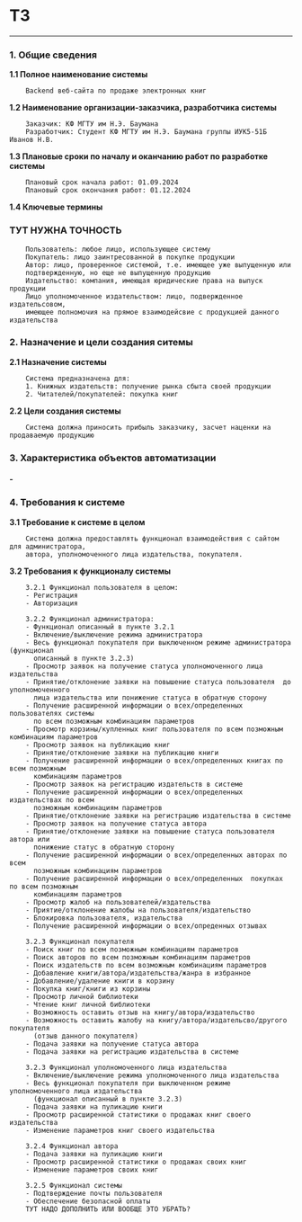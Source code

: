 # ТЗ 
___

### __1. Общие сведения__


__1.1 Полное наименование системы__
        
        Backend веб-сайта по продаже электронных книг

__1.2 Наименование организации-заказчика, разработчика системы__
    
        Заказчик: КФ МГТУ им Н.Э. Баумана
        Разработчик: Студент КФ МГТУ им Н.Э. Баумана группы ИУК5-51Б Иванов Н.В.

__1.3 Плановые сроки по началу и оканчанию работ по разработке системы__
        
        Плановый срок начала работ: 01.09.2024
        Плановый срок окончания работ: 01.12.2024

__1.4 Ключевые термины__

### ТУТ НУЖНА ТОЧНОСТЬ
        Пользователь: любое лицо, использующее систему
        Покупатель: лицо заинтресованной в покупке продукции
        Автор: лицо, проверенное системой, т.е. имеющее уже выпущенную или 
        подтвержденную, но еще не выпущенную продукцию 
        Издательство: компания, имеющая юридические права на выпуск продукции
        Лицо уполномоченное издательством: лицо, подвержденное издательсовом,
        имеющее полномочия на прямое взаимодейсвие с продукцией данного издательства 

### __2. Назначение и цели создания ситемы__

__2.1 Назначение системы__
        
        Система предназначена для:
        1. Книжных издательств: получение рынка сбыта своей продукции
        2. Читателей/покупателей: покупка книг

__2.2 Цели создания системы__
        
        Система должна приносить прибыль заказчику, засчет наценки на продаваемую продукцию

### __3. Характеристика объектов автоматизации__

#### __-__

### __4. Требования к системе__

__3.1 Требование к системе в целом__
    
        Система должна предоставлять функционал взаимодействия с сайтом для администратора, 
        автора, уполномоченного лица издательства, покупателя.

__3.2 Требования к функционалу системы__

        3.2.1 Функционал пользователя в целом:
        - Регистрация
        - Авторизация

        3.2.2 Функционал администратора:
        - Функционал описанный в пункте 3.2.1
        - Включение/выключение режима администратора
        - Весь функционал покупателя при выключенном режиме администратора (функционал 
          описанный в пункте 3.2.3)
        - Просмотр заявок на получение статуса уполномоченного лица издательства
        - Принятие/отклонение заявки на повышение статуса пользователя  до уполномоченного 
          лица издательства или понижение статуса в обратную сторону
        - Получение расширенной информации о всех/определенных пользователях системы 
          по всем позможным комбинациям параметров
        - Просмотр корзины/купленных книг пользователя по всем позможным комбинациям параметров
        - Просмотр заявок на публикацию книг
        - Принятие/отклонение заявки на публикацию книги
        - Получение расширенной информации о всех/определенных книгах по всем позможным 
          комбинациям параметров
        - Просмотр заявок на регистрацию издательств в системе
        - Получение расширенной информации о всех/определенных издательствах по всем 
          позможным комбинациям параметров
        - Принятие/отклонение заявки на регистрацию издательства в системе
        - Просмотр заявок на получение статуса автора
        - Принятие/отклонение заявки на повышение статуса пользователя  автора или 
          понижение статус в обратную сторону
        - Получение расширенной информации о всех/определенных авторах по всем 
          позможным комбинациям параметров
        - Получение расширенной информации о всех/определенных  покупках по всем позможным 
          комбинациям параметров
        - Просмотр жалоб на пользователей/издательства
        - Приятие/отклонение жалобы на пользователя/издательство
        - Блокировка пользователя, издательства
        - Получение расширенной информации о всех/опреденных отзывах
        
        3.2.3 Функционал покупателя
        - Поиск книг по всем позможным комбинациям параметров 
        - Поиск авторов по всем позможным комбинациям параметров 
        - Поиск издательств по всем возможным комбинациям параметров
        - Добавление книги/автора/издательства/жанра в избранное
        - Добавление/удаление книги в корзину
        - Покупка книг/книги из корзины
        - Просмотр личной библиотеки
        - Чтение книг личной библиотеки
        - Возможность оставить отзыв на книгу/автора/издательство
        - Возможность оставить жалобу на книгу/автора/издательсво/другого покупателя
          (отзыв данного покупателя)
        - Подача заявки на получение статуса автора
        - Подача заявки на регистрацию издательства в системе

        3.2.3 Функционал уполномоченного лица издательства
        - Включение/выключение режима уполномоченного лица издательства
        - Весь функционал покупателя при выключенном режиме уполномоченного лица издательства
          (функционал описанный в пункте 3.2.3)
        - Подача заявки на пуликацию книги
        - Просмотр расширенной статистики о продажах книг своего издательства
        - Изменение параметров книг своего издательства
        
        3.2.4 Функционал автора
        - Подача заявки на пуликацию книги
        - Просмотр расширенной статистики о продажах своих книг
        - Изменение параметров своих книг
        
        3.2.5 Функционал системы
        - Подтверждение почты пользователя
        - Обеспечение безопасной оплаты
        ТУТ НАДО ДОПОЛНИТЬ ИЛИ ВООБЩЕ ЭТО УБРАТЬ?

